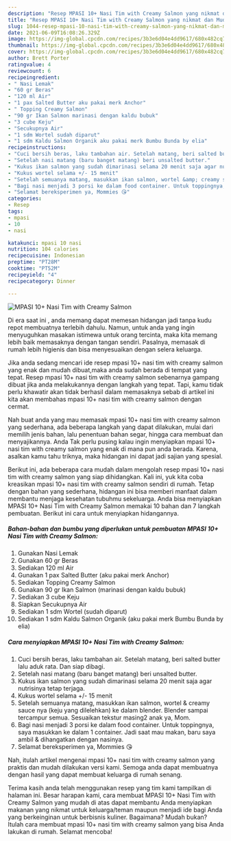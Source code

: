 ```yaml
---
description: "Resep MPASI 10+ Nasi Tim with Creamy Salmon yang nikmat dan Mudah Dibuat"
title: "Resep MPASI 10+ Nasi Tim with Creamy Salmon yang nikmat dan Mudah Dibuat"
slug: 1044-resep-mpasi-10-nasi-tim-with-creamy-salmon-yang-nikmat-dan-mudah-dibuat
date: 2021-06-09T16:08:26.329Z
image: https://img-global.cpcdn.com/recipes/3b3e6d04e4dd9617/680x482cq70/mpasi-10-nasi-tim-with-creamy-salmon-foto-resep-utama.jpg
thumbnail: https://img-global.cpcdn.com/recipes/3b3e6d04e4dd9617/680x482cq70/mpasi-10-nasi-tim-with-creamy-salmon-foto-resep-utama.jpg
cover: https://img-global.cpcdn.com/recipes/3b3e6d04e4dd9617/680x482cq70/mpasi-10-nasi-tim-with-creamy-salmon-foto-resep-utama.jpg
author: Brett Porter
ratingvalue: 4
reviewcount: 6
recipeingredient:
- " Nasi Lemak"
- "60 gr Beras"
- "120 ml Air"
- "1 pax Salted Butter aku pakai merk Anchor"
- " Topping Creamy Salmon"
- "90 gr Ikan Salmon marinasi dengan kaldu bubuk"
- "3 cube Keju"
- "Secukupnya Air"
- "1 sdm Wortel sudah diparut"
- "1 sdm Kaldu Salmon Organik aku pakai merk Bumbu Bunda by elia"
recipeinstructions:
- "Cuci bersih beras, laku tambahan air. Setelah matang, beri salted butter lalu aduk rata. Dan siap dibagi."
- "Setelah nasi matang (baru banget matang) beri unsalted butter."
- "Kukus ikan salmon yang sudah dimarinasi selama 20 menit saja agar nutrisinya tetap terjaga."
- "Kukus wortel selama +/- 15 menit"
- "Setelah semuanya matang, masukkan ikan salmon, wortel &amp; creamy sauce nya (keju yang dilelehkan) ke dalam blender. Blender sampai tercampur semua. Sesuaikan tekstur masing2 anak ya, Mom."
- "Bagi nasi menjadi 3 porsi ke dalam food container. Untuk toppingnya, saya masukkan ke dalam 1 container. Jadi saat mau makan, baru saya ambil &amp; dihangatkan dengan nasinya."
- "Selamat bereksperimen ya, Mommies 😘"
categories:
- Resep
tags:
- mpasi
- 10
- nasi

katakunci: mpasi 10 nasi 
nutrition: 104 calories
recipecuisine: Indonesian
preptime: "PT28M"
cooktime: "PT52M"
recipeyield: "4"
recipecategory: Dinner

---
```



![MPASI 10+ Nasi Tim with Creamy Salmon](https://img-global.cpcdn.com/recipes/3b3e6d04e4dd9617/680x482cq70/mpasi-10-nasi-tim-with-creamy-salmon-foto-resep-utama.jpg)

Di era  saat ini , anda memang dapat memesan hidangan jadi tanpa kudu repot membuatnya terlebih dahulu. Namun, untuk anda yang ingin menyuguhkan masakan istimewa untuk orang tercinta, maka kita memang lebih baik memasaknya dengan tangan sendiri. Pasalnya, memasak di rumah lebih higienis dan bisa menyesuaikan dengan selera keluarga.

Jika anda sedang mencari ide resep mpasi 10+ nasi tim with creamy salmon yang enak dan mudah dibuat,maka anda sudah berada di tempat yang tepat. Resep mpasi 10+ nasi tim with creamy salmon  sebenarnya gampang dibuat jika anda melakukannya dengan langkah yang tepat. Tapi, kamu tidak perlu khawatir akan tidak berhasil dalam memasaknya 
sebab di artikel ini kita akan membahas mpasi 10+ nasi tim with creamy salmon dengan cermat.  



Nah buat anda yang mau memasak mpasi 10+ nasi tim with creamy salmon yang sederhana, ada beberapa langkah yang dapat dilakukan, mulai dari memilih jenis bahan, lalu penentuan bahan segar, hingga cara membuat dan menyajikannya. Anda Tak perlu pusing kalau ingin menyiapkan mpasi 10+ nasi tim with creamy salmon yang enak di mana pun anda berada. Karena, asalkan kamu  tahu triknya, maka hidangan ini dapat jadi sajian yang spesial.

Berikut ini, ada beberapa cara mudah dalam mengolah resep mpasi 10+ nasi tim with creamy salmon yang siap dihidangkan. Kali ini, yuk kita coba kreasikan mpasi 10+ nasi tim with creamy salmon sendiri di rumah. Tetap dengan bahan yang sederhana, hidangan ini bisa memberi manfaat dalam membantu menjaga kesehatan tubuhmu sekeluarga. Anda bisa menyiapkan MPASI 10+ Nasi Tim with Creamy Salmon memakai 10 bahan dan 7 langkah pembuatan. Berikut ini cara untuk menyiapkan hidangannya.

<!--inarticleads1-->

##### Bahan-bahan dan bumbu yang diperlukan untuk pembuatan MPASI 10+ Nasi Tim with Creamy Salmon:

1. Gunakan  Nasi Lemak
1. Gunakan 60 gr Beras
1. Sediakan 120 ml Air
1. Gunakan 1 pax Salted Butter (aku pakai merk Anchor)
1. Sediakan  Topping Creamy Salmon
1. Gunakan 90 gr Ikan Salmon (marinasi dengan kaldu bubuk)
1. Sediakan 3 cube Keju
1. Siapkan Secukupnya Air
1. Sediakan 1 sdm Wortel (sudah diparut)
1. Sediakan 1 sdm Kaldu Salmon Organik (aku pakai merk Bumbu Bunda by elia)




<!--inarticleads2-->

##### Cara menyiapkan MPASI 10+ Nasi Tim with Creamy Salmon:

1. Cuci bersih beras, laku tambahan air. Setelah matang, beri salted butter lalu aduk rata. Dan siap dibagi.
1. Setelah nasi matang (baru banget matang) beri unsalted butter.
1. Kukus ikan salmon yang sudah dimarinasi selama 20 menit saja agar nutrisinya tetap terjaga.
1. Kukus wortel selama +/- 15 menit
1. Setelah semuanya matang, masukkan ikan salmon, wortel &amp; creamy sauce nya (keju yang dilelehkan) ke dalam blender. Blender sampai tercampur semua. Sesuaikan tekstur masing2 anak ya, Mom.
1. Bagi nasi menjadi 3 porsi ke dalam food container. Untuk toppingnya, saya masukkan ke dalam 1 container. Jadi saat mau makan, baru saya ambil &amp; dihangatkan dengan nasinya.
1. Selamat bereksperimen ya, Mommies 😘




Nah, itulah artikel mengenai  mpasi 10+ nasi tim with creamy salmon  yang praktis dan mudah dilakukan versi kami. Semoga anda dapat membuatnya dengan hasil yang dapat membuat keluarga di rumah senang. 

Terima kasih anda telah menggunakan resep yang tim kami tampilkan di halaman ini. Besar harapan kami, cara membuat  MPASI 10+ Nasi Tim with Creamy Salmon yang mudah di atas dapat membantu Anda menyiapkan makanan yang nikmat untuk keluarga/teman maupun menjadi ide bagi Anda yang berkeinginan untuk berbisnis kuliner. Bagaimana? Mudah bukan? Itulah cara membuat mpasi 10+ nasi tim with creamy salmon yang bisa Anda lakukan di rumah. Selamat mencoba!

